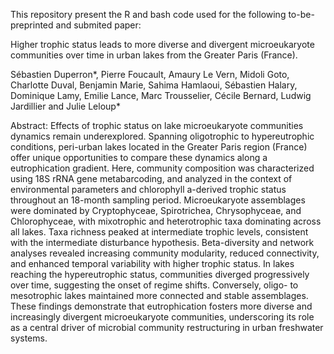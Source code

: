 This repository present the R and bash code used for the following to-be-preprinted and submited paper:

Higher trophic status leads to more diverse and divergent microeukaryote communities over time in urban lakes from the Greater Paris (France).

Sébastien Duperron*, Pierre Foucault, Amaury Le Vern, Midoli Goto, Charlotte Duval, Benjamin Marie, Sahima Hamlaoui, Sébastien Halary,
Dominique Lamy, Emilie Lance, Marc Trousselier, Cécile Bernard, Ludwig Jardillier and Julie Leloup*

Abstract:
Effects of trophic status on lake microeukaryote communities dynamics remain underexplored.
Spanning oligotrophic to hypereutrophic conditions, peri-urban lakes located in the Greater Paris region (France) offer unique opportunities to compare these dynamics along a eutrophication gradient.
Here, community composition was characterized using 18S rRNA gene metabarcoding, and analyzed in the context of environmental parameters and chlorophyll a-derived trophic status
throughout an 18-month sampling period. Microeukaryote assemblages were dominated by Cryptophyceae, Spirotrichea, Chrysophyceae, and Chlorophyceae, with mixotrophic and heterotrophic taxa
dominating across all lakes. Taxa richness peaked at intermediate trophic levels, consistent with the intermediate disturbance hypothesis.
Beta-diversity and network analyses revealed increasing community modularity, reduced connectivity, and enhanced temporal variability with higher trophic status.
In lakes reaching the hypereutrophic status, communities diverged progressively over time, suggesting the onset of regime shifts.
Conversely, oligo- to mesotrophic lakes maintained more connected and stable assemblages.
These findings demonstrate that eutrophication fosters more diverse and increasingly divergent microeukaryote communities,
underscoring its role as a central driver of microbial community restructuring in urban freshwater systems.
